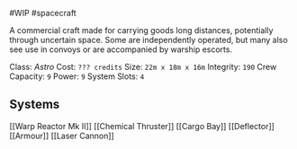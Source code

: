 #WIP #spacecraft 

A commercial craft made for carrying goods long distances, potentially through uncertain space. Some are independently operated, but many also see use in convoys or are accompanied by warship escorts.

Class: *Astro*
Cost: `??? credits`
Size: `22m x 18m x 16m`
Integrity: `190`
Crew Capacity: `9`
Power: `9`
System Slots: `4`

## Systems

[[Warp Reactor Mk II]]
[[Chemical Thruster]]
[[Cargo Bay]]
[[Deflector]]
[[Armour]]
[[Laser Cannon]]